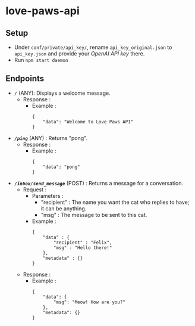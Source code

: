 # love-paws-api

## Setup 

- Under `conf/private/api_key/`, rename `api_key_original.json` to `api_key.json` and provide your *OpenAI API key* there.
- Run `npm start daemon`

## Endpoints

- ***`/`*** (ANY): Displays a welcome message.
    - Response : 
        - Example :
            ```
            {
                "data": "Welcome to Love Paws API"
            }
            ```
- ***`/ping`*** (ANY) : Returns "pong".
    - Response : 
        - Example :
            ```
            {
                "data": "pong"
            }
            ```
- ***`/inbox/send_message`*** (POST) : Returns a message for a conversation.
    - Request : 
        - Parameters :
            - "recipient" : The name you want the cat who replies to have; it can be anything.
            - "msg" : The message to be sent to this cat.
        - Example : 
            ```
            {
                "data" : {
                    "recipient" : "Felix",
                    "msg" : "Hello there!"
                },
                "metadata" : {}
            }
            ```
    - Response : 
        - Example :
            ```
            {
                "data": {
                    "msg": "Meow! How are you?"
                },
                "metadata": {}
            }
            ```

